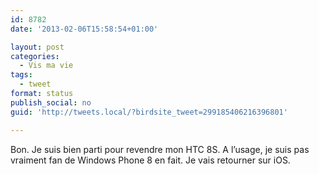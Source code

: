 ```yaml
---
id: 8782
date: '2013-02-06T15:58:54+01:00'

layout: post
categories:
  - Vis ma vie
tags:
  - tweet
format: status
publish_social: no
guid: 'http://tweets.local/?birdsite_tweet=299185406216396801'

---
```


Bon. Je suis bien parti pour revendre mon HTC 8S. A l’usage, je suis pas vraiment fan de Windows Phone 8 en fait. Je vais retourner sur iOS.